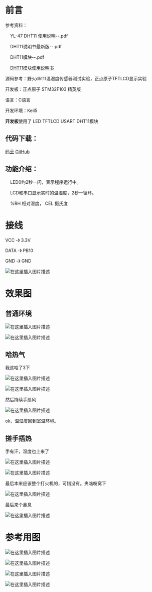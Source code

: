 ﻿# 前言

参考资料：

&nbsp;&nbsp;&nbsp;&nbsp;YL-47 DHT11 使用说明--.pdf

&nbsp;&nbsp;&nbsp;&nbsp;DHT11说明书最新版--.pdf

&nbsp;&nbsp;&nbsp;&nbsp;DHT11模块--.pdf

&nbsp;&nbsp;&nbsp;&nbsp;[DHT11模块使用说明书](https://wenku.baidu.com/view/19defe09524de518964b7df5.html)

源码参考：野火dht11温湿度传感器测试实验，正点原子TFTLCD显示实验

开发板：正点原子 STM32F103 精英版

语言：C语言

开发环境：Keil5

**开发板**使用了 LED  TFTLCD USART DHT11模块

## 代码下载：

[码云](https://gitee.com/ikaros-521/STM32_DHT11_show_T-H) [GitHub](https://github.com/Ikaros-521/STM32_DHT11_show_T-H)

## 功能介绍：

&nbsp;&nbsp;&nbsp;&nbsp;LED0约2秒一闪，表示程序运行中。

&nbsp;&nbsp;&nbsp;&nbsp;LCD和串口显示实时的温湿度，2秒一循环。

&nbsp;&nbsp;&nbsp;&nbsp;%RH 相对湿度，  CEL 摄氏度

# 接线

VCC   -》 3.3V

DATA -》 PB10

GND  -》 GND

![在这里插入图片描述](https://img-blog.csdnimg.cn/20210425100606555.png?x-oss-process=image/watermark,type_ZmFuZ3poZW5naGVpdGk,shadow_10,text_aHR0cHM6Ly9ibG9nLmNzZG4ubmV0L0lrYXJvc181MjE=,size_16,color_FFFFFF,t_70)

# 效果图

## 普通环境

![在这里插入图片描述](https://img-blog.csdnimg.cn/20210425100824457.png?x-oss-process=image/watermark,type_ZmFuZ3poZW5naGVpdGk,shadow_10,text_aHR0cHM6Ly9ibG9nLmNzZG4ubmV0L0lrYXJvc181MjE=,size_16,color_FFFFFF,t_70)

![在这里插入图片描述](https://img-blog.csdnimg.cn/20210425100750643.png?x-oss-process=image/watermark,type_ZmFuZ3poZW5naGVpdGk,shadow_10,text_aHR0cHM6Ly9ibG9nLmNzZG4ubmV0L0lrYXJvc181MjE=,size_16,color_FFFFFF,t_70)

## 哈热气

我这哈了3下

![在这里插入图片描述](https://img-blog.csdnimg.cn/20210425101019683.png?x-oss-process=image/watermark,type_ZmFuZ3poZW5naGVpdGk,shadow_10,text_aHR0cHM6Ly9ibG9nLmNzZG4ubmV0L0lrYXJvc181MjE=,size_16,color_FFFFFF,t_70)

![在这里插入图片描述](https://img-blog.csdnimg.cn/20210425100923207.png?x-oss-process=image/watermark,type_ZmFuZ3poZW5naGVpdGk,shadow_10,text_aHR0cHM6Ly9ibG9nLmNzZG4ubmV0L0lrYXJvc181MjE=,size_16,color_FFFFFF,t_70)

然后持续手扇风

![在这里插入图片描述](https://img-blog.csdnimg.cn/20210425101106680.png?x-oss-process=image/watermark,type_ZmFuZ3poZW5naGVpdGk,shadow_10,text_aHR0cHM6Ly9ibG9nLmNzZG4ubmV0L0lrYXJvc181MjE=,size_16,color_FFFFFF,t_70)

ok，温湿度回到室温环境。

## 搓手捂热

手有汗，湿度也上来了

![在这里插入图片描述](https://img-blog.csdnimg.cn/20210425101542440.png?x-oss-process=image/watermark,type_ZmFuZ3poZW5naGVpdGk,shadow_10,text_aHR0cHM6Ly9ibG9nLmNzZG4ubmV0L0lrYXJvc181MjE=,size_16,color_FFFFFF,t_70)

![在这里插入图片描述](https://img-blog.csdnimg.cn/20210425101624326.png?x-oss-process=image/watermark,type_ZmFuZ3poZW5naGVpdGk,shadow_10,text_aHR0cHM6Ly9ibG9nLmNzZG4ubmV0L0lrYXJvc181MjE=,size_16,color_FFFFFF,t_70)

最后本来应该整个打火机的，可惜没有。夹咯吱窝下

![在这里插入图片描述](https://img-blog.csdnimg.cn/20210425102504156.png?x-oss-process=image/watermark,type_ZmFuZ3poZW5naGVpdGk,shadow_10,text_aHR0cHM6Ly9ibG9nLmNzZG4ubmV0L0lrYXJvc181MjE=,size_16,color_FFFFFF,t_70)

最后来个鼻息

![在这里插入图片描述](https://img-blog.csdnimg.cn/20210425102625324.png?x-oss-process=image/watermark,type_ZmFuZ3poZW5naGVpdGk,shadow_10,text_aHR0cHM6Ly9ibG9nLmNzZG4ubmV0L0lrYXJvc181MjE=,size_16,color_FFFFFF,t_70)

# 参考用图

![在这里插入图片描述](https://img-blog.csdnimg.cn/20210425103221944.png?x-oss-process=image/watermark,type_ZmFuZ3poZW5naGVpdGk,shadow_10,text_aHR0cHM6Ly9ibG9nLmNzZG4ubmV0L0lrYXJvc181MjE=,size_16,color_FFFFFF,t_70)

![在这里插入图片描述](https://img-blog.csdnimg.cn/20210425103256452.png?x-oss-process=image/watermark,type_ZmFuZ3poZW5naGVpdGk,shadow_10,text_aHR0cHM6Ly9ibG9nLmNzZG4ubmV0L0lrYXJvc181MjE=,size_16,color_FFFFFF,t_70)

![在这里插入图片描述](https://img-blog.csdnimg.cn/20210425103350397.png?x-oss-process=image/watermark,type_ZmFuZ3poZW5naGVpdGk,shadow_10,text_aHR0cHM6Ly9ibG9nLmNzZG4ubmV0L0lrYXJvc181MjE=,size_16,color_FFFFFF,t_70)

![在这里插入图片描述](https://img-blog.csdnimg.cn/20210425103509225.png?x-oss-process=image/watermark,type_ZmFuZ3poZW5naGVpdGk,shadow_10,text_aHR0cHM6Ly9ibG9nLmNzZG4ubmV0L0lrYXJvc181MjE=,size_16,color_FFFFFF,t_70)

